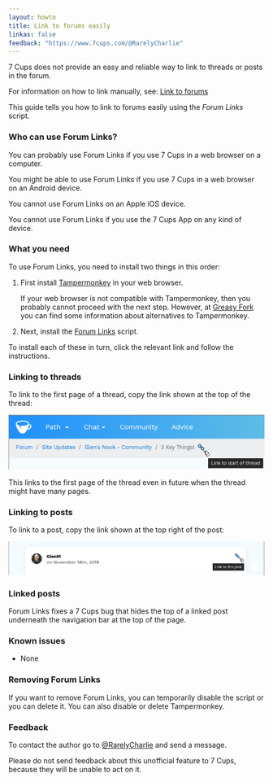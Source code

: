 ```yaml
---
layout: howto
title: Link to forums easily
linkas: false
feedback: "https://www.7cups.com/@RarelyCharlie"
---
```

7 Cups does not provide an easy and reliable way to link to threads or posts in the forum.

For information on how to link manually, see: [Link to forums](/forumlink)

This guide tells you how to link to forums easily using the *Forum Links* script.

### Who can use Forum Links?
You can probably use Forum Links if you use 7 Cups in a web browser on a computer.

You might be able to use Forum Links if you use 7 Cups in a web browser on an Android device.

You cannot use Forum Links on an Apple iOS device.

You cannot use Forum Links if you use the 7 Cups App on any kind of device.

### What you need
To use Forum Links, you need to install two things in this order:

1. First install [Tampermonkey](http://tampermonkey.net/) in your web browser.

   If your web browser is not compatible with Tampermonkey, then you probably cannot proceed with the next step. However, at [Greasy Fork](https://greasyfork.org/en) you can find some information about alternatives to Tampermonkey.

2. Next, install the [Forum Links](https://greasyfork.org/en/scripts/406937-7-cups-forum-links) script.

To install each of these in turn, click the relevant link and follow the instructions.

### Linking to threads
To link to the first page of a thread, copy the link shown at the top of the thread:

![Link at top of thread](/assets/forumlink0.png)

This links to the first page of the thread even in future when the thread might have many pages.

### Linking to posts
To link to a post, copy the link shown at the top right of the post:

![Link at top right of post](/assets/forumlink1.png)

### Linked posts
Forum Links fixes a 7 Cups bug that hides the top of a linked post underneath the navigation bar at the top of the page.

### Known issues

 - None

### Removing Forum Links
If you want to remove Forum Links, you can temporarily disable the script or you can delete it. You can also disable or delete Tampermonkey.

### Feedback
To contact the author go to [@RarelyCharlie](https://www.7cups.com/@RarelyCharlie) and send a message.

Please do not send feedback about this unofficial feature to 7 Cups, because they will be unable to act on it.

